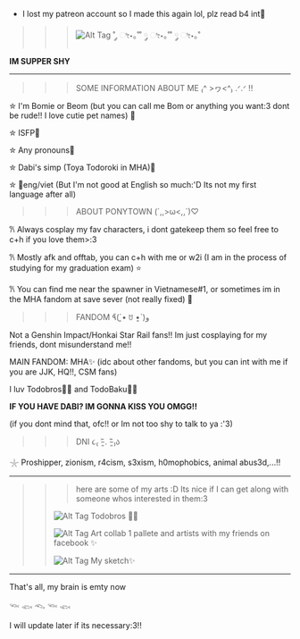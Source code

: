 - I lost my patreon account so I made this again lol, plz read b4 int🎐
    >
 >>> ![Alt Tag](https://i.pinimg.com/564x/9a/b1/5f/9ab15f9c6616c8c1982914a8bb84ff82.jpg) ˚ ༘ ೀ⋆｡˚˚ ༘ ೀ⋆｡˚˚ ༘ ೀ⋆｡˚
  >
  **IM SUPPER SHY**
  >

----------------------------------------------------------------------------------------------------------------------------------------------------------------------------------------------
>>>SOME INFORMATION ABOUT ME ₍^ >ヮ<^₎ .ᐟ.ᐟ !!
>
✮ I'm Bomie or Beom (but you can call me Bom or anything you want:3 dont be rude!! I love cutie pet names) 🍰
>
✮ ISFP🎨
>
✮ Any pronouns🪼
>
✮ Dabi's simp (Toya Todoroki in MHA)💙
>
>
✮ 🎀eng/viet (But I'm not good at English so much:'D Its not my first language after all)
>

>>> ABOUT PONYTOWN (´,,>ω<,,`)♡
>
𐙚 Always cosplay my fav characters, i dont gatekeep them so feel free to c+h if you love them>:3
>
𐙚 Mostly afk and offtab, you can c+h with me or w2i (I am in the process of studying for my graduation exam) ⭐
>
𐙚 You can find me near the spawner in Vietnamese#1, or sometimes im in the MHA fandom at save sever (not really fixed) 🫧
 >
>>>FANDOM ٩̋(ˊ•͈ ꇴ •͈ˋ)و 
>

Not a Genshin Impact/Honkai Star Rail fans!! Im just cosplaying for my friends, dont misunderstand me!!

>
MAIN FANDOM: MHA✨
(idc about other fandoms, but you can int with me if you are JJK, HQ!!, CSM fans)
>
I luv Todobros🐍🍰 and TodoBaku🍰💥
>
 **IF YOU HAVE DABI? IM GONNA KISS YOU OMGG!!**
>
(if you dont mind that, ofc!! or Im not too shy to talk to ya :'3)
>
>>> DNI  ૮₍ ˃̵͈᷄ . ˂̵͈᷅ ₎ა 
>
𓇼 Proshipper, zionism, r4cism, s3xism, h0mophobics, animal abus3d,...‼️
>
----------------------------------------------------------------------------------------------------------------------------------------------------------------------------------------
>>> here are some of my arts :D Its nice if I can get along with someone whos interested in them:3
>>>
>>> 
>>![Alt Tag](https://i.pinimg.com/originals/3f/9c/99/3f9c99d2ca776f996d2fb6cd9c65c8d6.png)
>>Todobros 🐍🍰
>>
>>![Alt Tag](https://i.pinimg.com/originals/86/ea/81/86ea8165dc35fc848644a5a0c42a37b0.png)
>> Art collab 1 pallete and artists with my friends on facebook ✨
>>
>> ![Alt Tag](https://i.pinimg.com/originals/82/9e/4d/829e4d2a8181a9fc88dddef1c8b8a2d4.jpg)
>> My sketch✨
------------------------------------------------------------------------------------------------------------------------------------------------------------------------------------------
That's all, my brain is emty now
>
   𓆝 𓆟 𓆞 𓆝 𓆟

>
I will update later if its necessary:3!!
